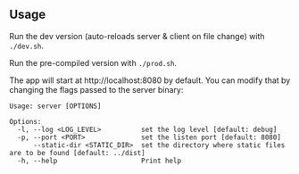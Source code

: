 ## Usage

Run the dev version (auto-reloads server & client on file change) with `./dev.sh`.

Run the pre-compiled version with `./prod.sh`.

The app will start at http://localhost:8080 by default. You can modify that by changing the flags passed to the server binary:

```
Usage: server [OPTIONS]

Options:
  -l, --log <LOG_LEVEL>          set the log level [default: debug]
  -p, --port <PORT>              set the listen port [default: 8080]
      --static-dir <STATIC_DIR>  set the directory where static files are to be found [default: ../dist]
  -h, --help                     Print help
```
